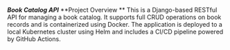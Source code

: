***Book Catalog API***
**Project Overview
**
This is a Django-based RESTful API for managing a book catalog. It supports full CRUD operations on book records and is containerized using Docker. The application is deployed to a local Kubernetes cluster using Helm and includes a CI/CD pipeline powered by GitHub Actions.
